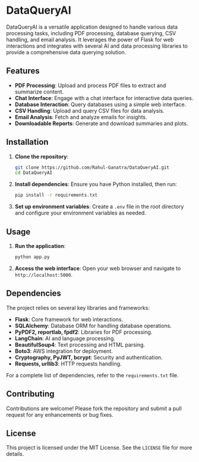 # DataQueryAI

DataQueryAI is a versatile application designed to handle various data processing tasks, including PDF processing, database querying, CSV handling, and email analysis. It leverages the power of Flask for web interactions and integrates with several AI and data processing libraries to provide a comprehensive data querying solution.

## Features

- **PDF Processing**: Upload and process PDF files to extract and summarize content.
- **Chat Interface**: Engage with a chat interface for interactive data queries.
- **Database Interaction**: Query databases using a simple web interface.
- **CSV Handling**: Upload and query CSV files for data analysis.
- **Email Analysis**: Fetch and analyze emails for insights.
- **Downloadable Reports**: Generate and download summaries and plots.

## Installation

1. **Clone the repository**:
   ```bash
   git clone https://github.com/Rahul-Ganatra/DataQueryAI.git
   cd DataQueryAI
   ```

2. **Install dependencies**:
   Ensure you have Python installed, then run:
   ```bash
   pip install -r requirements.txt
   ```

3. **Set up environment variables**:
   Create a `.env` file in the root directory and configure your environment variables as needed.

## Usage

1. **Run the application**:
   ```bash
   python app.py
   ```

2. **Access the web interface**:
   Open your web browser and navigate to `http://localhost:5000`.

## Dependencies

The project relies on several key libraries and frameworks:

- **Flask**: Core framework for web interactions.
- **SQLAlchemy**: Database ORM for handling database operations.
- **PyPDF2, reportlab, fpdf2**: Libraries for PDF processing.
- **LangChain**: AI and language processing.
- **BeautifulSoup4**: Text processing and HTML parsing.
- **Boto3**: AWS integration for deployment.
- **Cryptography, PyJWT, bcrypt**: Security and authentication.
- **Requests, urllib3**: HTTP requests handling.

For a complete list of dependencies, refer to the `requirements.txt` file.

## Contributing

Contributions are welcome! Please fork the repository and submit a pull request for any enhancements or bug fixes.

## License

This project is licensed under the MIT License. See the `LICENSE` file for more details. 

